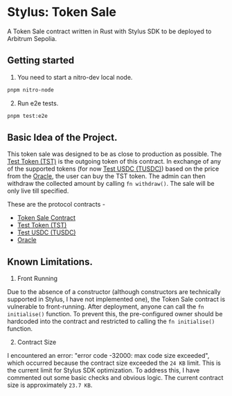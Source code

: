 # Stylus: Token Sale

A Token Sale contract written in Rust with Stylus SDK to be deployed to Arbitrum Sepolia.

## Getting started

1. You need to start a nitro-dev local node.

```bash
pnpm nitro-node
```

2. Run e2e tests.

```bash
pnpm test:e2e
```

## Basic Idea of the Project.

This token sale was designed to be as close to production as possible. The [Test Token (TST)](https://testnet.routescan.io/address/0x4f5b41d4935969496559230562D8808F242C8dAc/contract/421614/readContract?chainid=421614) is the outgoing token of this contract. In exchange of any of the supported tokens (for now [Test USDC (TUSDC)](https://testnet.routescan.io/address/0x4afeEcEbe5c092Ab2B34390DDee322265b30E89a/contract/421614/code)) based on the price from the [Oracle](https://testnet.routescan.io/address/0x077Da1E3b74FF872E3Ca20452f232D78A092Acf5/contract/421614/code), the user can buy the TST token. The admin can then withdraw the collected amount by calling `fn withdraw()`. The sale will be only live till specified.

These are the protocol contracts -

- [Token Sale Contract](https://sepolia.arbiscan.io/address/0xae0737b533d27742b7bd7d4e0bb3dcad6d78034d)
- [Test Token (TST)](https://testnet.routescan.io/address/0x4f5b41d4935969496559230562D8808F242C8dAc/contract/421614/readContract?chainid=421614)
- [Test USDC (TUSDC)](https://testnet.routescan.io/address/0x4afeEcEbe5c092Ab2B34390DDee322265b30E89a/contract/421614/code)
- [Oracle](https://testnet.routescan.io/address/0x077Da1E3b74FF872E3Ca20452f232D78A092Acf5/contract/421614/code)

## Known Limitations.

1. Front Running

Due to the absence of a constructor (although constructors are technically supported in Stylus, I have not implemented one), the Token Sale contract is vulnerable to front-running. After deployment, anyone can call the `fn initialise()` function. To prevent this, the pre-configured owner should be hardcoded into the contract and restricted to calling the `fn initialise()` function.

2. Contract Size

I encountered an error: "error code -32000: max code size exceeded", which occurred because the contract size exceeded the `24 KB` limit. This is the current limit for Stylus SDK optimization. To address this, I have commented out some basic checks and obvious logic. The current contract size is approximately `23.7 KB`.
